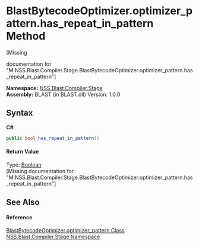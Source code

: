 # BlastBytecodeOptimizer.optimizer_pattern.has_repeat_in_pattern Method 
 

\[Missing <summary> documentation for "M:NSS.Blast.Compiler.Stage.BlastBytecodeOptimizer.optimizer_pattern.has_repeat_in_pattern"\]

**Namespace:**&nbsp;<a href="N_NSS_Blast_Compiler_Stage">NSS.Blast.Compiler.Stage</a><br />**Assembly:**&nbsp;BLAST (in BLAST.dll) Version: 1.0.0

## Syntax

**C#**<br />
``` C#
public bool has_repeat_in_pattern()
```


#### Return Value
Type: <a href="https://docs.microsoft.com/dotnet/api/system.boolean" target="_blank" rel="noopener noreferrer">Boolean</a><br />\[Missing <returns> documentation for "M:NSS.Blast.Compiler.Stage.BlastBytecodeOptimizer.optimizer_pattern.has_repeat_in_pattern"\]

## See Also


#### Reference
<a href="T_NSS_Blast_Compiler_Stage_BlastBytecodeOptimizer_optimizer_pattern">BlastBytecodeOptimizer.optimizer_pattern Class</a><br /><a href="N_NSS_Blast_Compiler_Stage">NSS.Blast.Compiler.Stage Namespace</a><br />